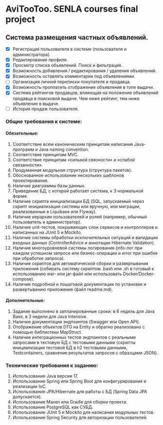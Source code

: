 # AviTooToo. SENLA courses final project

## Система размещения частных объявлений.

- [x] Регистрация пользователя в системе (пользователя и администратора).
- [x] Редактирование профиля.
- [x] Просмотр списка объявлений. Поиск и фильтрация.
- [x] Возможность добавления / редактирования / удаления объявлений.
- [x] Возможность оставлять комментарии под объявлениями.
- [ ] Организация личной переписки покупателя и продавца.
- [x] Возможность проплатить отображение объявления в топе выдачи.
- [x] Система рейтингов продавцов, влияющая на положение объявлений продавца в поисковой выдаче.
  Чем ниже рейтинг, тем ниже объявление в выдаче.
- [ ] История продаж пользователя.

### Общие требования к системе:

#### Обязательные:

1. Соответствие всем каноническим принципам написания Java-программ и Java naming convention.
2. Соответствие принципам MVC.
3. Соответствие принципам «сильной связности» и «слабой связанности».
4. Продуманная модульная структура (структура пакетов).
5. Обоснованное использование нескольких шаблонов проектирования.
6. Наличие диаграммы базы данных.
7. Приведение БД, с которой работает система, к 3 нормальной форме.
8. Наличие скрипта инициализации БД (SQL, запускаемый через скрипт инициализации системы или вручную, или миграции,
   реализованные в Liquibase или Flyway).
9. Наличие иерархии пользователей и ролей (например, обычный пользователь и администратор).
10. Наличие unit-тестов, покрывающих слои сервисов и контроллеров и написанных на JUnit 5 и Mockito.
11. Наличие системы обработки исключительных ситуаций и валидации входных данных (ControllerAdvice и аннотации Hibernate
    Validation).
12. Наличие многоуровневой системы логирования (info-лог при каждом успешном запросе или бизнес-операции и error при
    ошибке при обработке запроса).
13. Наличие скриптов для автоматической сборки и развертывания приложения (собирать систему скриптом .bash или .sh в
    готовый к использованию war- или jar-файл или использовать Docker/Docker-compose).
14. Наличие подробной и пошаговой документации по установке и развертыванию приложения (файл readme.md).

#### Дополнительные:

1. Задание выполнено в запланированные сроки: в 6 недель для Java Base, в 2 недели для Java Intensive.
2. Наличие документации эндпоинтов (Swagger или Open API).
3. Отображение объектов DTO на Entity и обратно реализовано с помощью библиотеки MapStruct.
4. Наличие интеграционных тестов эндпоинтов с реальными запросами в тестовую БД с тестовыми данными (скрипты
   инициализации тестовой БД в h2 тестовыми данными, Testcontainers, сравнение результатов запросов с образцами JSON).

### Технические требования к заданию:

1. Использование Java версии 17.
2. Использование Spring или Spring Boot для конфигурирования и реализации IoC.
3. Использование JPA/Hibernate для работы с БД (Spring Data JPA допускается).
4. Использование Maven или Gradle для сборки проекта.
5. Использование PostgreSQL как СУБД.
6. Использование JUnit 5 и Mockito для написания модульных тестов.
7. Использование Spring Security для авторизации пользователей.
